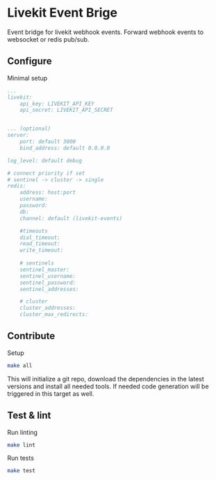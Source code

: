 # Livekit Event Brige

Event bridge for livekit webhook events. Forward webhook events to websocket or redis pub/sub.

## Configure

Minimal setup 
```yaml
...
livekit:
    api_key: LIVEKIT_API_KEY
    api_secret: LIVEKIT_API_SECRET


... (optional)
server:
    port: default 3000
    bind_address: default 0.0.0.0

log_level: default debug

# connect priority if set
# sentinel -> cluster -> single
redis: 
    address: host:port
    username:
    password:
    db:
    channel: default (livekit-events)

    #timeouts
    dial_timeout:
    read_timeout:
    write_timeout:
    
    # sentinels
    sentinel_master:
    sentinel_username:
    sentinel_password:
    sentinel_addresses:

    # cluster
    cluster_addresses:
    cluster_max_redirects:


```


## Contribute

Setup

```bash
make all
```

This will initialize a git repo, download the dependencies in the latest versions and install all needed tools.
If needed code generation will be triggered in this target as well.

## Test & lint

Run linting

```bash
make lint
```

Run tests

```bash
make test
```
